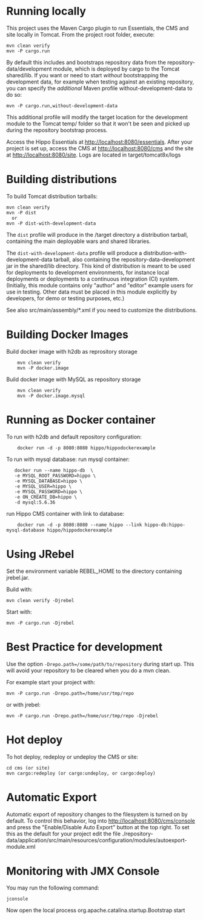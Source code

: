 Running locally
===============

This project uses the Maven Cargo plugin to run Essentials, the CMS and site locally in Tomcat.
From the project root folder, execute:

    mvn clean verify
    mvn -P cargo.run

By default this includes and bootstraps repository data from the repository-data/development module,
which is deployed by cargo to the Tomcat shared/lib.
If you want or need to start *without* bootstrapping the development data, for example when testing
against an existing repository, you can specify the *additional* Maven profile without-development-data to do so:

    mvn -P cargo.run,without-development-data

This additional profile will modify the target location for the development module to the Tomcat temp/ folder so that
it won't be seen and picked up during the repository bootstrap process.

Access the Hippo Essentials at <http://localhost:8080/essentials>.
After your project is set up, access the CMS at <http://localhost:8080/cms> and the site at <http://localhost:8080/site>.
Logs are located in target/tomcat8x/logs

Building distributions
======================

To build Tomcat distribution tarballs:

    mvn clean verify
    mvn -P dist
      or
    mvn -P dist-with-development-data

The `dist` profile will produce in the /target directory a distribution tarball, containing the main deployable wars and
shared libraries.

The `dist-with-development-data` profile will produce a distribution-with-development-data tarball, also containing the
repository-data-development jar in the shared/lib directory. This kind of distribution is meant to be used for
deployments to development environments, for instance local deployments or deployments to a continuous integration (CI)
system. (Initially, this module contains only "author" and "editor" example users for use in testing. Other data must be
placed in this module explicitly by developers, for demo or testing purposes, etc.)

See also src/main/assembly/*.xml if you need to customize the distributions.

Building Docker Images
======================
Build docker image with h2db as reprository storage
```
    mvn clean verify
    mvn -P docker.image
```

Build docker image with MySQL as repository storage
```
    mvn clean verify
    mvn -P docker.image.mysql
```

Running as Docker container
===========================

To run with h2db and default repository configuration:
```
    docker run -d -p 8080:8080 hippo/hippodockerexample
````
To run with mysql database:
run mysql container:
 ```
    docker run --name hippo-db  \
    -e MYSQL_ROOT_PASSWORD=hippo \
    -e MYSQL_DATABASE=hippo \
    -e MYSQL_USER=hippo \
    -e MYSQL_PASSWORD=hippo \
    -e ON_CREATE_DB=hippo \
    -d mysql:5.6.36
```
run Hippo CMS container with link to database:

```    
    docker run -d -p 8080:8080 --name hippo --link hippo-db:hippo-mysql-database hippo/hippodockerexample
```


Using JRebel
============

Set the environment variable REBEL_HOME to the directory containing jrebel.jar.

Build with:

    mvn clean verify -Djrebel

Start with:

    mvn -P cargo.run -Djrebel

Best Practice for development
=============================

Use the option `-Drepo.path=/some/path/to/repository` during start up. This will avoid
your repository to be cleared when you do a mvn clean.

For example start your project with:

    mvn -P cargo.run -Drepo.path=/home/usr/tmp/repo

or with jrebel:

    mvn -P cargo.run -Drepo.path=/home/usr/tmp/repo -Djrebel

Hot deploy
==========

To hot deploy, redeploy or undeploy the CMS or site:

    cd cms (or site)
    mvn cargo:redeploy (or cargo:undeploy, or cargo:deploy)

Automatic Export
================

Automatic export of repository changes to the filesystem is turned on by default. To control this behavior, log into
<http://localhost:8080/cms/console> and press the "Enable/Disable Auto Export" button at the top right. To set this
as the default for your project edit the file
./repository-data/application/src/main/resources/configuration/modules/autoexport-module.xml

Monitoring with JMX Console
===========================
You may run the following command:

    jconsole

Now open the local process org.apache.catalina.startup.Bootstrap start

